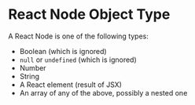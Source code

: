 # React Node Object Type

A React Node is one of the following types:

* Boolean (which is ignored)
* `null` or `undefined` (which is ignored)
* Number
* String
* A React element (result of JSX)
* An array of any of the above, possibly a nested one
